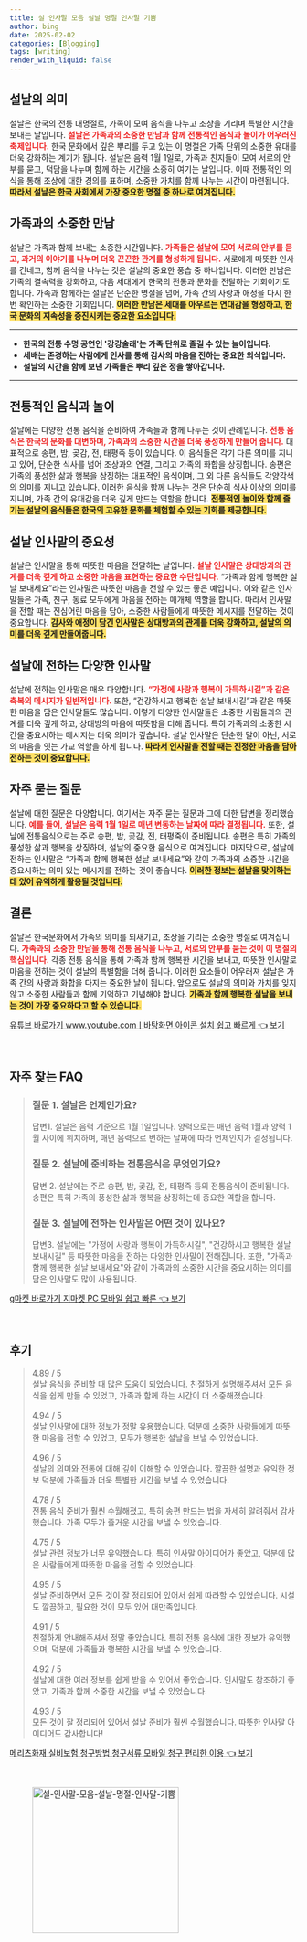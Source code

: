 ```yaml
---
title: 설 인사말 모음 설날 명절 인사말 기쁨
author: bing
date: 2025-02-02
categories: [Blogging]
tags: [writing]
render_with_liquid: false
---
```



<h2 id='설날의 의미'>설날의 의미</h2>

<p>설날은 한국의 전통 대명절로, 가족이 모여 음식을 나누고 조상을 기리며 특별한 시간을 보내는 날입니다. <b><span style="color: #ee2323;">설날은 가족과의 소중한 만남과 함께 전통적인 음식과 놀이가 어우러진 축제입니다.</span></b> 한국 문화에서 깊은 뿌리를 두고 있는 이 명절은 가족 단위의 소중한 유대를 더욱 강화하는 계기가 됩니다. 설날은 음력 1월 1일로, 가족과 친지들이 모여 서로의 안부를 묻고, 덕담을 나누며 함께 하는 시간을 소중히 여기는 날입니다. 이때 전통적인 의식을 통해 조상에 대한 경의를 표하며, 소중한 가치를 함께 나누는 시간이 마련됩니다. <b><span style="background-color: #ffe066;">따라서 설날은 한국 사회에서 가장 중요한 명절 중 하나로 여겨집니다.</span></b></p>

<h2 id='가족과의 소중한 만남'>가족과의 소중한 만남</h2>

<p>설날은 가족과 함께 보내는 소중한 시간입니다. <b><span style="color: #ee2323;">가족들은 설날에 모여 서로의 안부를 묻고, 과거의 이야기를 나누며 더욱 끈끈한 관계를 형성하게 됩니다.</span></b> 서로에게 따뜻한 인사를 건네고, 함께 음식을 나누는 것은 설날의 중요한 풍습 중 하나입니다. 이러한 만남은 가족의 결속력을 강화하고, 다음 세대에게 한국의 전통과 문화를 전달하는 기회이기도 합니다. 가족과 함께하는 설날은 단순한 명절을 넘어, 가족 간의 사랑과 애정을 다시 한번 확인하는 소중한 기회입니다. <b><span style="background-color: #ffe066;">이러한 만남은 세대를 아우르는 연대감을 형성하고, 한국 문화의 지속성을 증진시키는 중요한 요소입니다.</span></b></p>

<hr />

<ul>
    <li><b>한국의 전통 수명 공연인 '강강술래'는 가족 단위로 즐길 수 있는 놀이입니다.</b></li>
    <li><b>세배는 존경하는 사람에게 인사를 통해 감사의 마음을 전하는 중요한 의식입니다.</b></li>
    <li><b>설날의 시간을 함께 보낸 가족들은 뿌리 깊은 정을 쌓아갑니다.</b></li>
</ul>

<hr />

<h2 id='전통적인 음식과 놀이'>전통적인 음식과 놀이</h2>

<p>설날에는 다양한 전통 음식을 준비하여 가족들과 함께 나누는 것이 관례입니다. <b><span style="color: #ee2323;">전통 음식은 한국의 문화를 대변하며, 가족과의 소중한 시간을 더욱 풍성하게 만들어 줍니다.</span></b> 대표적으로 송편, 밤, 곶감, 전, 태평죽 등이 있습니다. 이 음식들은 각기 다른 의미를 지니고 있어, 단순한 식사를 넘어 조상과의 연결, 그리고 가족의 화합을 상징합니다. 송편은 가족의 풍성한 삶과 행복을 상징하는 대표적인 음식이며, 그 외 다른 음식들도 각양각색의 의미를 지니고 있습니다. 이러한 음식을 함께 나누는 것은 단순히 식사 이상의 의미를 지니며, 가족 간의 유대감을 더욱 깊게 만드는 역할을 합니다. <b><span style="background-color: #ffe066;">전통적인 놀이와 함께 즐기는 설날의 음식들은 한국의 고유한 문화를 체험할 수 있는 기회를 제공합니다.</span></b></p>

<h2 id='설날 인사말의 중요성'>설날 인사말의 중요성</h2>

<p>설날은 인사말을 통해 따뜻한 마음을 전달하는 날입니다. <b><span style="color: #ee2323;">설날 인사말은 상대방과의 관계를 더욱 깊게 하고 소중한 마음을 표현하는 중요한 수단입니다.</span></b> “가족과 함께 행복한 설날 보내세요”라는 인사말은 따뜻한 마음을 전할 수 있는 좋은 예입니다. 이와 같은 인사말들은 가족, 친구, 동료 모두에게 마음을 전하는 매개체 역할을 합니다. 따라서 인사말을 전할 때는 진심어린 마음을 담아, 소중한 사람들에게 따뜻한 메시지를 전달하는 것이 중요합니다. <b><span style="background-color: #ffe066;">감사와 애정이 담긴 인사말은 상대방과의 관계를 더욱 강화하고, 설날의 의미를 더욱 깊게 만들어줍니다.</span></b></p>

<h2 id='설날에 전하는 다양한 인사말'>설날에 전하는 다양한 인사말</h2>

<p>설날에 전하는 인사말은 매우 다양합니다. <b><span style="color: #ee2323;">“가정에 사랑과 행복이 가득하시길”과 같은 축복의 메시지가 일반적입니다.</span></b> 또한, “건강하시고 행복한 설날 보내시길”과 같은 따뜻한 마음을 담은 인사말들도 많습니다. 이렇게 다양한 인사말들은 소중한 사람들과의 관계를 더욱 깊게 하고, 상대방의 마음에 따뜻함을 더해 줍니다. 특히 가족과의 소중한 시간을 중요시하는 메시지는 더욱 의미가 깊습니다. 설날 인사말은 단순한 말이 아닌, 서로의 마음을 잇는 가교 역할을 하게 됩니다. <b><span style="background-color: #ffe066;">따라서 인사말을 전할 때는 진정한 마음을 담아 전하는 것이 중요합니다.</span></b></p>

<h2 id='자주 묻는 질문'>자주 묻는 질문</h2>

<p>설날에 대한 질문은 다양합니다. 여기서는 자주 묻는 질문과 그에 대한 답변을 정리했습니다. <b><span style="color: #ee2323;">예를 들어, 설날은 음력 1월 1일로 매년 변동하는 날짜에 따라 결정됩니다.</span></b> 또한, 설날에 전통음식으로는 주로 송편, 밤, 곶감, 전, 태평죽이 준비됩니다. 송편은 특히 가족의 풍성한 삶과 행복을 상징하며, 설날의 중요한 음식으로 여겨집니다. 마지막으로, 설날에 전하는 인사말은 “가족과 함께 행복한 설날 보내세요”와 같이 가족과의 소중한 시간을 중요시하는 의미 있는 메시지를 전하는 것이 좋습니다. <b><span style="background-color: #ffe066;">이러한 정보는 설날을 맞이하는 데 있어 유익하게 활용될 것입니다.</span></b></p>

<h2 id='결론'>결론</h2>

<p>설날은 한국문화에서 가족의 의미를 되새기고, 조상을 기리는 소중한 명절로 여겨집니다. <b><span style="color: #ee2323;">가족과의 소중한 만남을 통해 전통 음식을 나누고, 서로의 안부를 묻는 것이 이 명절의 핵심입니다.</span></b> 각종 전통 음식을 통해 가족과 함께 행복한 시간을 보내고, 따뜻한 인사말로 마음을 전하는 것이 설날의 특별함을 더해 줍니다. 이러한 요소들이 어우러져 설날은 가족 간의 사랑과 화합을 다지는 중요한 날이 됩니다. 앞으로도 설날의 의미와 가치를 잊지 않고 소중한 사람들과 함께 기억하고 기념해야 합니다. <b><span style="background-color: #ffe066;">가족과 함께 행복한 설날을 보내는 것이 가장 중요하다고 할 수 있습니다.</span></b></p>


<p><a class="click-button" title="유튜브 바로가기 www.youtube.comㅣ바탕화면 아이콘 설치 쉽고 빠르게" href="https://purplelist.github.io/posts/%EC%9C%A0%ED%8A%9C%EB%B8%8C-%EB%B0%94%EB%A1%9C%EA%B0%80%EA%B8%B0-www.youtube.com%E3%85%A3%EB%B0%94%ED%83%95%ED%99%94%EB%A9%B4-%EC%95%84%EC%9D%B4%EC%BD%98-%EC%84%A4%EC%B9%98-%EC%89%BD%EA%B3%A0-%EB%B9%A0%EB%A5%B4%EA%B2%8C/" rel="dofollow">유튜브 바로가기 www.youtube.comㅣ바탕화면 아이콘 설치 쉽고 빠르게 👈 보기</a></p><br>
<h2 id='자주_찾는_FAQ'>자주 찾는 FAQ</h2>
<div itemscope="" itemtype="https://schema.org/FAQPage"> 
<blockquote> 
<div itemscope="" itemprop="mainEntity" itemtype="https://schema.org/Question"> 
<h3 itemprop="name">질문 1. 설날은 언제인가요? </h3> 
<div itemscope="" itemprop="acceptedAnswer" itemtype="https://schema.org/Answer"> 
<span itemprop="text"> 
<p>답변1. 설날은 음력 기준으로 1월 1일입니다. 양력으로는 매년 음력 1월과 양력 1월 사이에 위치하며, 매년 음력으로 변하는 날짜에 따라 언제인지가 결정됩니다.</p> 
</span> 
</div> 
</div> 
<div itemscope="" itemprop="mainEntity" itemtype="https://schema.org/Question"> 
<h3 itemprop="name">질문 2. 설날에 준비하는 전통음식은 무엇인가요? </h3> 
<div itemscope="" itemprop="acceptedAnswer" itemtype="https://schema.org/Answer"> 
<span itemprop="text"> 
<p>답변 2. 설날에는 주로 송편, 밤, 곶감, 전, 태평죽 등의 전통음식이 준비됩니다. 송편은 특히 가족의 풍성한 삶과 행복을 상징하는데 중요한 역할을 합니다.</p> 
</span> 
</div> 
</div> 
<div itemscope="" itemprop="mainEntity" itemtype="https://schema.org/Question"> 
<h3 itemprop="name">질문 3. 설날에 전하는 인사말은 어떤 것이 있나요? </h3> 
<div itemscope="" itemprop="acceptedAnswer" itemtype="https://schema.org/Answer"> 
<span itemprop="text"> 
<p>답변3. 설날에는 "가정에 사랑과 행복이 가득하시길", "건강하시고 행복한 설날 보내시길" 등 따뜻한 마음을 전하는 다양한 인사말이 전해집니다. 또한, "가족과 함께 행복한 설날 보내세요"와 같이 가족과의 소중한 시간을 중요시하는 의미를 담은 인사말도 많이 사용됩니다.</p> 
</span> 
</div> 
</div> 
</blockquote> 
</div>
<p><a class="click-button" title="g마켓 바로가기 지마켓 PC 모바일 쉽고 빠른" href="https://purplelist.github.io/posts/g%EB%A7%88%EC%BC%93-%EB%B0%94%EB%A1%9C%EA%B0%80%EA%B8%B0-%EC%A7%80%EB%A7%88%EC%BC%93-PC-%EB%AA%A8%EB%B0%94%EC%9D%BC-%EC%89%BD%EA%B3%A0-%EB%B9%A0%EB%A5%B8/" rel="dofollow">g마켓 바로가기 지마켓 PC 모바일 쉽고 빠른 👈 보기</a></p><br>
<h2 id='후기'>후기</h2>
<div itemscope itemtype="https://schema.org/Product">
  <blockquote>
  <div itemprop="review" itemscope itemtype="https://schema.org/Review">
      <div itemprop="reviewRating" itemscope itemtype="https://schema.org/Rating"> <span itemprop="ratingValue">4.89</span> / <span itemprop="bestRating">5</span> </div>
      <span itemprop="reviewBody">설날 음식을 준비할 때 많은 도움이 되었습니다. 친절하게 설명해주셔서 모든 음식을 쉽게 만들 수 있었고, 가족과 함께 하는 시간이 더 소중해졌습니다.</span>
  </div>
  <br>
  <div itemprop="review" itemscope itemtype="https://schema.org/Review">
      <div itemprop="reviewRating" itemscope itemtype="https://schema.org/Rating"> <span itemprop="ratingValue">4.94</span> / <span itemprop="bestRating">5</span> </div>
      <span itemprop="reviewBody">설날 인사말에 대한 정보가 정말 유용했습니다. 덕분에 소중한 사람들에게 따뜻한 마음을 전할 수 있었고, 모두가 행복한 설날을 보낼 수 있었습니다.</span>
  </div>
  <br>
  <div itemprop="review" itemscope itemtype="https://schema.org/Review">
      <div itemprop="reviewRating" itemscope itemtype="https://schema.org/Rating"> <span itemprop="ratingValue">4.96</span> / <span itemprop="bestRating">5</span> </div>
      <span itemprop="reviewBody">설날의 의미와 전통에 대해 깊이 이해할 수 있었습니다. 깔끔한 설명과 유익한 정보 덕분에 가족들과 더욱 특별한 시간을 보낼 수 있었습니다.</span>
  </div>
  <br>
  <div itemprop="review" itemscope itemtype="https://schema.org/Review">
      <div itemprop="reviewRating" itemscope itemtype="https://schema.org/Rating"> <span itemprop="ratingValue">4.78</span> / <span itemprop="bestRating">5</span> </div>
      <span itemprop="reviewBody">전통 음식 준비가 훨씬 수월해졌고, 특히 송편 만드는 법을 자세히 알려줘서 감사했습니다. 가족 모두가 즐거운 시간을 보낼 수 있었습니다.</span>
  </div>
  <br>
  <div itemprop="review" itemscope itemtype="https://schema.org/Review">
      <div itemprop="reviewRating" itemscope itemtype="https://schema.org/Rating"> <span itemprop="ratingValue">4.75</span> / <span itemprop="bestRating">5</span> </div>
      <span itemprop="reviewBody">설날 관련 정보가 너무 유익했습니다. 특히 인사말 아이디어가 좋았고, 덕분에 많은 사람들에게 따뜻한 마음을 전할 수 있었습니다.</span>
  </div>
  <br>
  <div itemprop="review" itemscope itemtype="https://schema.org/Review">
      <div itemprop="reviewRating" itemscope itemtype="https://schema.org/Rating"> <span itemprop="ratingValue">4.95</span> / <span itemprop="bestRating">5</span> </div>
      <span itemprop="reviewBody">설날 준비하면서 모든 것이 잘 정리되어 있어서 쉽게 따라할 수 있었습니다. 시설도 깔끔하고, 필요한 것이 모두 있어 대만족입니다.</span>
  </div>
  <br>
  <div itemprop="review" itemscope itemtype="https://schema.org/Review">
      <div itemprop="reviewRating" itemscope itemtype="https://schema.org/Rating"> <span itemprop="ratingValue">4.91</span> / <span itemprop="bestRating">5</span> </div>
      <span itemprop="reviewBody">친절하게 안내해주셔서 정말 좋았습니다. 특히 전통 음식에 대한 정보가 유익했으며, 덕분에 가족들과 행복한 시간을 보낼 수 있었습니다.</span>
  </div>
  <br>
  <div itemprop="review" itemscope itemtype="https://schema.org/Review">
      <div itemprop="reviewRating" itemscope itemtype="https://schema.org/Rating"> <span itemprop="ratingValue">4.92</span> / <span itemprop="bestRating">5</span> </div>
      <span itemprop="reviewBody">설날에 대한 여러 정보를 쉽게 받을 수 있어서 좋았습니다. 인사말도 참조하기 좋았고, 가족과 함께 소중한 시간을 보낼 수 있었습니다.</span>
  </div>
  <br>
  <div itemprop="review" itemscope itemtype="https://schema.org/Review">
      <div itemprop="reviewRating" itemscope itemtype="https://schema.org/Rating"> <span itemprop="ratingValue">4.93</span> / <span itemprop="bestRating">5</span> </div>
      <span itemprop="reviewBody">모든 것이 잘 정리되어 있어서 설날 준비가 훨씬 수월했습니다. 따뜻한 인사말 아이디어도 감사합니다!</span>
  </div>
  </blockquote>
</div>
<p><a class="click-button" title="메리츠화재 실비보험 청구방법 청구서류 모바일 청구 편리한 이용" href="https://purplelist.github.io/posts/%EB%A9%94%EB%A6%AC%EC%B8%A0%ED%99%94%EC%9E%AC-%EC%8B%A4%EB%B9%84%EB%B3%B4%ED%97%98-%EC%B2%AD%EA%B5%AC%EB%B0%A9%EB%B2%95-%EC%B2%AD%EA%B5%AC%EC%84%9C%EB%A5%98-%EB%AA%A8%EB%B0%94%EC%9D%BC-%EC%B2%AD%EA%B5%AC-%ED%8E%B8%EB%A6%AC%ED%95%9C-%EC%9D%B4%EC%9A%A9/" rel="dofollow">메리츠화재 실비보험 청구방법 청구서류 모바일 청구 편리한 이용 👈 보기</a></p><br>
<figure class="image"><img src="https://purplelist.github.io/assets/img/thumbnail/설-인사말-모음-설날-명절-인사말-기쁨.webp" alt="설-인사말-모음-설날-명절-인사말-기쁨" width="256" height="256"></figure>